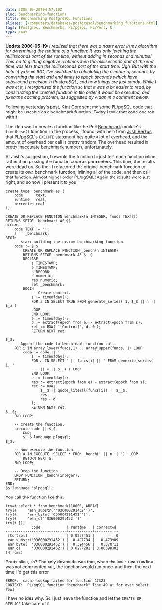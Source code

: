 ```yaml
--- 
date: 2006-05-20T04:57:10Z
slug: benchmarking-functions
title: Benchmarking PostgreSQL Functions
aliases: [/computers/databases/postgresql/benchmarking_functions.html]
tags: [Postgres, Benchmarks, PL/pgSQL, PL/Perl, C]
type: post
---
```


**Update 2006-05-19:** *I realized that there was a nasty error in my algorithm
for determining the runtime of a function: It was only fetching the milliseconds
part of the runtime, without adding in seconds and minutes! This led to getting
negative runtimes then the milliseconds part of the end time was less than the
milliseconds part of the start time. Ugh. But with the help of `yain` on IRC,
I've switched to calculating the number of seconds by converting the start and
end times to epoch seconds (which have subsecond precision in PostgreSQL, and
now things are just dandy. While I was at it, I reorganized the function so that
it was a bit easier to read, by constructing the created function in the order
it would be executed, and fixed the caching problem, as suggested by Aidan in a
comment below.*

Following [yesterday's post], Klint Gore sent me some PL/pgSQL code that might
be useable as a benchmark function. Today I took that code and ran with it.

The idea was to create a function like the Perl [Benchmark] module's
`timethese()` function. In the process, I found, with help from [Josh Berkus],
that PL/pgSQL's `EXECUTE` statement has quite a lot of overhead, and the amount
of overhead per call is pretty random. The overhead resulted in pretty
inaccurate benchmark numbers, unfortunately.

At Josh's suggestion, I rewrote the function to just test each function inline,
rather than passing the function code as parameters. This time, the results were
dead on. So then I refactored the original benchmark function to create its
*own* benchmark function, inlining all of the code, and then call that function.
Almost higher order PL/pgSQL! Again the results were just right, and so now I
present it to you:

    create type _benchmark as (
        code      text,
        runtime   real,
        corrected real
    );

    CREATE OR REPLACE FUNCTION benchmark(n INTEGER, funcs TEXT[])
    RETURNS SETOF _benchmark AS $$
    DECLARE
        code TEXT := '';
        a    _benchmark;
    BEGIN
        -- Start building the custom benchmarking function.
        code := $_$
            CREATE OR REPLACE FUNCTION _bench(n INTEGER)
            RETURNS SETOF _benchmark AS $__$
            DECLARE
                s TIMESTAMP;
                e TIMESTAMP;
                a RECORD;
                d numeric;
                res numeric;
                ret _benchmark;
            BEGIN
                -- Create control.
                s := timeofday();
                FOR a IN SELECT TRUE FROM generate_series( 1, $_$ || n || $_$ )
                LOOP
                END LOOP;
                e := timeofday();
                d := extract(epoch from e) - extract(epoch from s);
                ret := ROW( '[Control]', d, 0 );
                RETURN NEXT ret;
     
    $_$;
        -- Append the code to bench each function call.
        FOR i IN array_lower(funcs,1) .. array_upper(funcs, 1) LOOP
            code := code || '
                s := timeofday();
                FOR a IN SELECT ' || funcs[i] || ' FROM generate_series( 1, '
                    || n || $__$ ) LOOP
                END LOOP;
                e := timeofday();
                res := extract(epoch from e) - extract(epoch from s);
                ret := ROW(
                    $__$ || quote_literal(funcs[i]) || $__$,
                    res, 
                    res - d
                );
                RETURN NEXT ret;
    $__$;
        END LOOP;

        -- Create the function.
        execute code || $_$
            END;
            $__$ language plpgsql;
    $_$; 

        -- Now execute the function.
        FOR a IN EXECUTE 'SELECT * FROM _bench(' || n || ')' LOOP
            RETURN NEXT a;
        END LOOP;

        -- Drop the function.
        DROP FUNCTION _bench(integer);
        RETURN;
    END;
    $$ language 'plpgsql';

You call the function like this:

    try=# select * from benchmark(10000, ARRAY[
    try(#     'ean_substr(''036000291452'')',
    try(#     'ean_byte(''036000291452'')',
    try(#     'ean_c(''036000291452'')'
    try(# ]);
                code            | runtime   | corrected 
    ----------------------------+-----------+-----------
     [Control]                  | 0.0237451 |          0
     ean_substr('036000291452') |  0.497734 |   0.473989
     ean_byte(  '036000291452') |  0.394456 |   0.370711
     ean_c(     '036000291452') | 0.0277281 | 0.00398302
    (4 rows)

Pretty slick, eh? The only downside was that, when the `DROP FUNCTION` line was
not commented out, the function would run once, and then, the next time, I'd get
this error:

    ERROR:  cache lookup failed for function 17323
    CONTEXT:  PL/pgSQL function "benchmark" line 49 at for over select rows

I have no idea why. So I just leave the function and let the `CREATE OR REPLACE`
take care of it.

  [yesterday's post]: /computers/databases/postgresql/benchmarking_upc_validation.html
    "Benchmarking UPC Validation"
  [Benchmark]: http://search.cpan.org/dist/perl/lib/Benchmark.pm
  [Josh Berkus]: http://blogs.ittoolbox.com/database/soup/
    "“Database Soup” by Josh Berkus"

